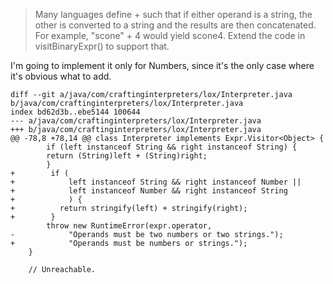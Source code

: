 > Many languages define + such that if either operand is a string, the other is converted to a string and the results are then concatenated. For example, "scone" + 4 would yield scone4. Extend the code in visitBinaryExpr() to support that.

I'm going to implement it only for Numbers, since it's the only case where it's obvious what to add.


    diff --git a/java/com/craftinginterpreters/lox/Interpreter.java b/java/com/craftinginterpreters/lox/Interpreter.java
    index bd62d3b..ebe5144 100644
    --- a/java/com/craftinginterpreters/lox/Interpreter.java
    +++ b/java/com/craftinginterpreters/lox/Interpreter.java
    @@ -78,8 +78,14 @@ class Interpreter implements Expr.Visitor<Object> {
            if (left instanceof String && right instanceof String) {
            return (String)left + (String)right;
            }
    +        if (
    +            left instanceof String && right instanceof Number ||
    +            left instanceof Number && right instanceof String
    +            ) {
    +          return stringify(left) + stringify(right);
    +        }
            throw new RuntimeError(expr.operator,
    -            "Operands must be two numbers or two strings.");
    +            "Operands must be numbers or strings.");
        }
    
        // Unreachable.
